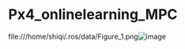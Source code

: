 # Px4_onlinelearning_MPC
file:///home/shiqi/.ros/data/Figure_1.png![image](https://user-images.githubusercontent.com/68323567/201629720-2b00572c-02d2-4832-a950-8f60a4bbbd69.png)
